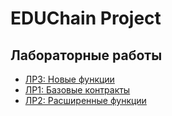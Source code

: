 # EDUChain Project

## Лабораторные работы
- [ЛР3: Новые функции](./lab3/README.md)
- [ЛР1: Базовые контракты](./lab1/README.md)
- [ЛР2: Расширенные функции](./lab2/README.md)
